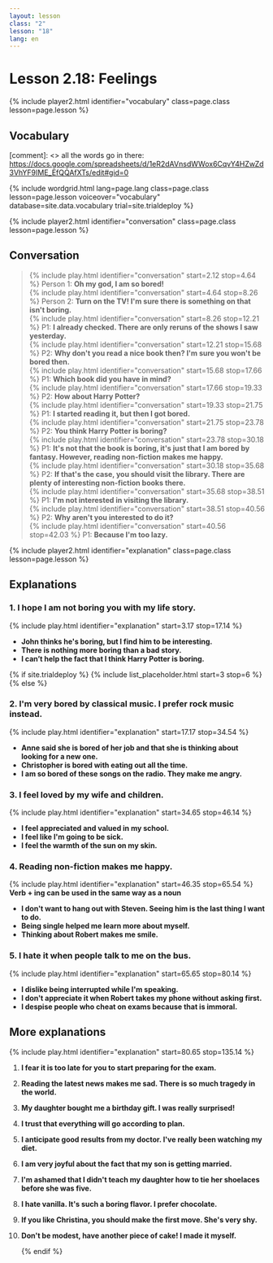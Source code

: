 ```yaml
---
layout: lesson
class: "2"
lesson: "18"
lang: en
---
```



# Lesson 2.18: Feelings 

{% include player2.html identifier="vocabulary" class=page.class lesson=page.lesson %}

## Vocabulary 

[comment]: <>  all the words go in there: https://docs.google.com/spreadsheets/d/1eR2dAVnsdWWox6CqvY4HZwZd3VhYF9IME_EfQQAfXTs/edit#gid=0

{% include wordgrid.html lang=page.lang
		class=page.class 
		lesson=page.lesson 
		voiceover="vocabulary"
		database=site.data.vocabulary 
		trial=site.trialdeploy %}
		

{% include player2.html identifier="conversation" class=page.class lesson=page.lesson %}

## Conversation

> {% include play.html identifier="conversation" start=2.12 stop=4.64 %} Person 1: __Oh my god, I am so bored!__    
> {% include play.html identifier="conversation" start=4.64 stop=8.26 %} Person 2: __Turn on the TV! I'm sure there is something on that isn't boring.__        
> {% include play.html identifier="conversation" start=8.26 stop=12.21 %} P1: __I already checked. There are only reruns of the shows I saw yesterday.__  
> {% include play.html identifier="conversation" start=12.21 stop=15.68 %} P2: __Why don't you read a nice book then? I'm sure you won't be bored then.__  
> {% include play.html identifier="conversation" start=15.68 stop=17.66 %} P1: __Which book did you have in mind?__   
> {% include play.html identifier="conversation" start=17.66 stop=19.33 %} P2: __How about Harry Potter?__  
> {% include play.html identifier="conversation" start=19.33 stop=21.75 %} P1: __I started reading it, but then I got bored.__  
> {% include play.html identifier="conversation" start=21.75 stop=23.78 %} P2: __You think Harry Potter is boring?__  
> {% include play.html identifier="conversation" start=23.78 stop=30.18 %} P1: __It's not that the book is boring, it's just that I am bored by fantasy. However, reading non-fiction makes me happy.__  
> {% include play.html identifier="conversation" start=30.18 stop=35.68 %} P2: __If that's the case, you should visit the library. There are plenty of interesting non-fiction books there.__  
> {% include play.html identifier="conversation" start=35.68 stop=38.51 %} P1: __I'm not interested in visiting the library.__  
> {% include play.html identifier="conversation" start=38.51 stop=40.56 %} P2: __Why aren't you interested to do it?__  
> {% include play.html identifier="conversation" start=40.56 stop=42.03 %} P1: __Because I'm too lazy.__  



{% include player2.html identifier="explanation" class=page.class lesson=page.lesson %}
## Explanations


### 1. I hope I am not boring you with my life story.
{% include play.html identifier="explanation" start=3.17 stop=17.14 %} 

- __John thinks he's boring, but I find him to be interesting.__
- __There is nothing more boring than a bad story.__
- __I can’t help the fact that I think Harry Potter is boring.__


{% if site.trialdeploy %}
  {% include list_placeholder.html start=3 stop=6 %}
  {% else %}


### 2. I'm very bored by classical music. I prefer rock music instead.
{% include play.html identifier="explanation" start=17.17 stop=34.54 %}


- __Anne said she is bored of her job and that she is thinking about looking for a new one.__
- __Christopher is bored with eating out all the time.__
- __I am so bored of these songs on the radio. They make me angry.__

### 3. I feel loved by my wife and children.
{% include play.html identifier="explanation" start=34.65 stop=46.14 %}
- __I feel appreciated and valued in my school.__
- __I feel like I'm going to be sick.__
- __I feel the warmth of the sun on my skin.__

### 4. Reading non-fiction makes me happy.
{% include play.html identifier="explanation" start=46.35 stop=65.54 %}
__Verb + ing can be used in the same way as a noun__

- __I don't want to hang out with Steven. Seeing him is the last thing I want to do.__
- __Being single helped me learn more about myself.__
- __Thinking about Robert makes me smile.__

### 5. I hate it when people talk to me on the bus.
{% include play.html identifier="explanation" start=65.65 stop=80.14 %}

- __I dislike being interrupted while I'm speaking.__
- __I don't appreciate it when Robert takes my phone without asking first.__
- __I despise people who cheat on exams because that is immoral.__


## More explanations
{% include play.html identifier="explanation" start=80.65 stop=135.14 %}
1. __I fear it is too late for you to start preparing for the exam.__  
2. __Reading the latest news makes me sad. There is so much tragedy in the world.__  
3. __My daughter bought me a birthday gift. I was really surprised!__  
4. __I trust that everything will go according to plan.__  
5. __I anticipate good results from my doctor. I've really been watching my diet.__  
6. __I am very joyful about the fact that my son is getting married.__  
7. __I'm ashamed that I didn't teach my daughter how to tie her shoelaces before she was five.__  
8. __I hate vanilla. It's such a boring flavor. I prefer chocolate.__  
9. __If you like Christina, you should make the first move. She's very shy.__  
10. __Don't be modest, have another piece of cake! I made it myself.__  
 
	{% endif %}